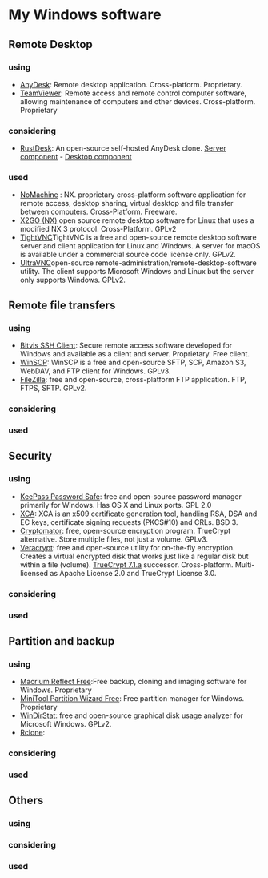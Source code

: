 # My Windows software

## Remote Desktop ##
### using ###
- [AnyDesk](https://anydesk.com/en): Remote desktop application. Cross-platform. Proprietary.
- [TeamViewer](https://www.teamviewer.com/fr/): Remote access and remote control computer software, allowing maintenance of computers and other devices. Cross-platform. Proprietary
### considering ###
- [RustDesk](https://rustdesk.com/): An open-source self-hosted AnyDesk clone. [Server component](https://github.com/rustdesk/rustdesk-server) - [Desktop component](https://github.com/rustdesk/rustdesk)
### used ###
- [NoMachine](https://www.nomachine.com/fr) : NX. proprietary cross-platform software application for remote access, desktop sharing, virtual desktop and file transfer between computers. Cross-Platform. Freeware.
- [X2GO (NX)](https://wiki.x2go.org/doku.php) open source remote desktop software for Linux that uses a modified NX 3 protocol. Cross-Platform. GPLv2
- [TightVNC](https://www.tightvnc.com/)TightVNC is a free and open-source remote desktop software server and client application for Linux and Windows. A server for macOS is available under a commercial source code license only. GPLv2. 
- [UltraVNC](https://uvnc.com/)open-source remote-administration/remote-desktop-software utility. The client supports Microsoft Windows and Linux but the server only supports Windows. GPLv2.

## Remote file transfers ##
### using ###
- [Bitvis SSH Client](https://www.bitvise.com/): Secure remote access software developed for Windows and available as a client and server. Proprietary. Free client.
- [WinSCP](https://winscp.net/eng/download.php): WinSCP is a free and open-source SFTP, SCP, Amazon S3, WebDAV, and FTP client for Windows. GPLv3. 
- [FileZilla](https://filezilla-project.org/): free and open-source, cross-platform FTP application. FTP, FTPS, SFTP. GPLv2.
### considering ###
### used ###


## Security ##
### using ###
- [KeePass Password Safe](https://keepass.info/): free and open-source password manager primarily for Windows. Has OS X and Linux ports. GPL 2.0 
- [XCA](https://hohnstaedt.de/xca/): XCA is an x509 certificate generation tool, handling RSA, DSA and EC keys, certificate signing requests (PKCS#10) and CRLs. BSD 3.
- [Cryptomator](https://cryptomator.org/): free, open-source encryption program. TrueCrypt alternative. Store multiple files, not just a volume. GPLv3.
- [Veracrypt](https://www.veracrypt.fr/en/Home.html): free and open-source utility for on-the-fly encryption. Creates a virtual encrypted disk that works just like a regular disk but within a file (volume). [TrueCrypt 7.1.a](http://truecrypt.sourceforge.net/) successor. Cross-platform. Multi-licensed as Apache License 2.0 and TrueCrypt License 3.0. 
### considering ###
### used ###

## Partition and backup ##
### using ###
- [Macrium Reflect Free](https://www.macrium.com/reflectfree):Free backup, cloning and imaging software for Windows. Proprietary
- [MiniTool Partition Wizard Free](https://www.partitionwizard.com/free-partition-manager.html): Free partition manager for Windows. Proprietary
- [WinDirStat](https://windirstat.net/): free and open-source graphical disk usage analyzer for Microsoft Windows. GPLv2.
- [Rclone]():
### considering ###
### used ###

## Others ##
### using ###
### considering ###
### used ###

